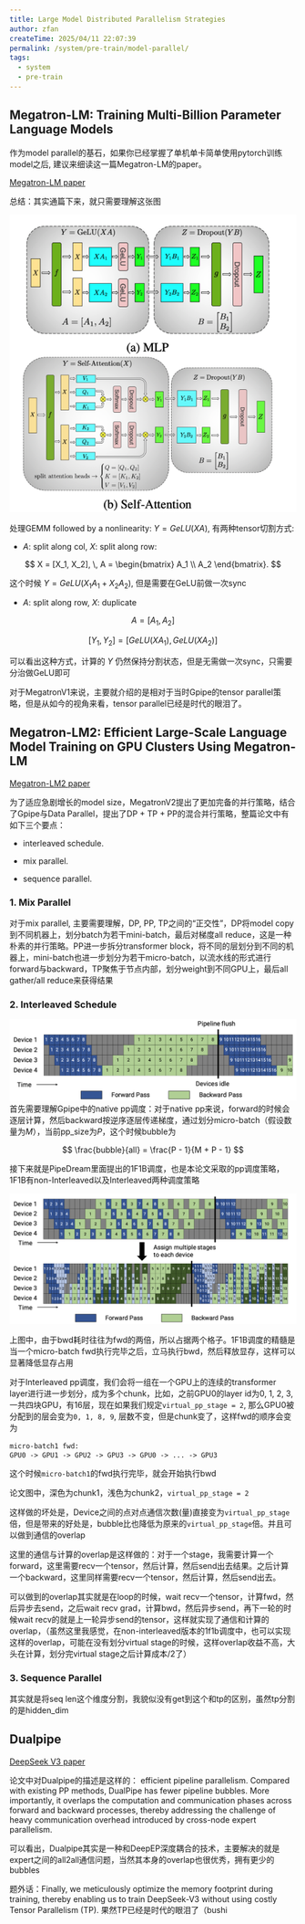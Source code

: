 ```yaml
---
title: Large Model Distributed Parallelism Strategies
author: zfan
createTime: 2025/04/11 22:07:39
permalink: /system/pre-train/model-parallel/
tags:
  - system
  - pre-train
---
```


## Megatron-LM: Training Multi-Billion Parameter Language Models

作为model parallel的基石，如果你已经掌握了单机单卡简单使用pytorch训练model之后, 建议来细读这一篇Megatron-LM的paper。

[Megatron-LM paper](https://arxiv.org/pdf/1909.08053)

总结：其实通篇下来，就只需要理解这张图

![图片](./picture/image.png)

处理GEMM followed by a nonlinearity: $Y=GeLU(XA)$, 有两种tensor切割方式:

- $A$: split along col, $X$: split along row:

$$
X = [X_1, X_2], \, A = \begin{bmatrix} A_1 \\ A_2 \end{bmatrix}.
$$

这个时候 $Y = GeLU(X_1A_1 + X_2A_2)$, 但是需要在GeLU前做一次sync

- $A$: split along row, $X$: duplicate

$$
A = [A_1, A_2]
$$

$$
[Y_1, Y_2] = [GeLU(XA_1), GeLU(XA_2)]
$$

可以看出这种方式，计算的 $Y$ 仍然保持分割状态，但是无需做一次sync，只需要分治做GeLU即可

对于MegatronV1来说，主要就介绍的是相对于当时Gpipe的tensor parallel策略，但是从如今的视角来看，tensor parallel已经是时代的眼泪了。

## Megatron-LM2: Efficient Large-Scale Language Model Training on GPU Clusters Using Megatron-LM

[Megatron-LM2 paper](https://arxiv.org/pdf/2104.04473)

为了适应急剧增长的model size，MegatronV2提出了更加完备的并行策略，结合了Gpipe与Data Parallel，提出了DP + TP + PP的混合并行策略，整篇论文中有如下三个要点：

- interleaved schedule.

- mix parallel.

- sequence parallel.

### 1. Mix Parallel

对于mix parallel, 主要需要理解，DP, PP, TP之间的“正交性”，DP将model copy到不同机器上，划分batch为若干mini-batch，最后对梯度all reduce，这是一种朴素的并行策略。PP进一步拆分transformer block，将不同的层划分到不同的机器上，mini-batch也进一步划分为若干micro-batch，以流水线的形式进行forward与backward，TP聚焦于节点内部，划分weight到不同GPU上，最后all gather/all reduce来获得结果

### 2. Interleaved Schedule

![图片](./picture/image2.png) 首先需要理解Gpipe中的native pp调度：对于native pp来说，forward的时候会逐层计算，然后backward按逆序逐层传递梯度，通过划分micro-batch（假设数量为$M$），当前pp_size为$P$，这个时候bubble为

$$
\frac{bubble}{all} = \frac{P - 1}{M + P - 1}
$$

接下来就是PipeDream里面提出的1F1B调度，也是本论文采取的pp调度策略，1F1B有non-Interleaved以及Interleaved两种调度策略

![图片](./picture/image1.png)

上图中，由于bwd耗时往往为fwd的两倍，所以占据两个格子。1F1B调度的精髓是当一个micro-batch fwd执行完毕之后，立马执行bwd，然后释放显存，这样可以显著降低显存占用

对于Interleaved pp调度，我们会将一组在一个GPU上的连续的transformer layer进行进一步划分，成为多个chunk，比如，之前GPU0的layer id为0, 1, 2, 3, 一共四块GPU，有16层，现在如果我们规定`virtual_pp_stage = 2`, 那么GPU0被分配到的层会变为`0, 1, 8, 9`, 层数不变，但是chunk变了，这样fwd的顺序会变为

```
micro-batch1 fwd:
GPU0 -> GPU1 -> GPU2 -> GPU3 -> GPU0 -> ... -> GPU3
```

这个时候`micro-batch1`的fwd执行完毕，就会开始执行bwd

论文图中，深色为chunk1，浅色为chunk2，`virtual_pp_stage = 2`

这样做的坏处是，Device之间的点对点通信次数(量)直接变为`virtual_pp_stage`倍，但是带来的好处是，bubble比也降低为原来的`virtual_pp_stage`倍。并且可以做到通信的overlap

这里的通信与计算的overlap是这样做的：对于一个stage，我需要计算一个forward，这里需要recv一个tensor，然后计算，然后send出去结果。之后计算一个backward，这里同样需要recv一个tensor，然后计算，然后send出去。

可以做到的overlap其实就是在loop的时候，wait recv一个tensor，计算fwd，然后异步去send，之后wait recv grad，计算bwd，然后异步send，再下一轮的时候wait recv的就是上一轮异步send的tensor，这样就实现了通信和计算的overlap，（虽然这里我感觉，在non-interleaved版本的1f1b调度中，也可以实现这样的overlap，可能在没有划分virtual stage的时候，这样overlap收益不高，大头在计算，划分完virtual stage之后计算成本/2了）

### 3. Sequence Parallel

其实就是将seq len这个维度分割，我貌似没有get到这个和tp的区别，虽然tp分割的是hidden_dim

## Dualpipe

[DeepSeek V3 paper](https://arxiv.org/pdf/2412.19437)

论文中对Dualpipe的描述是这样的： efficient pipeline parallelism. Compared with existing PP methods, DualPipe has fewer pipeline bubbles. More importantly, it overlaps the computation and communication phases across forward and backward processes, thereby addressing the challenge of heavy communication overhead introduced by cross-node expert parallelism.

可以看出，Dualpipe其实是一种和DeepEP深度耦合的技术，主要解决的就是expert之间的all2all通信问题，当然其本身的overlap也很优秀，拥有更少的bubbles

题外话：Finally, we meticulously optimize the memory footprint during training, thereby enabling us to train DeepSeek-V3 without using costly Tensor Parallelism (TP). 果然TP已经是时代的眼泪了（bushi
